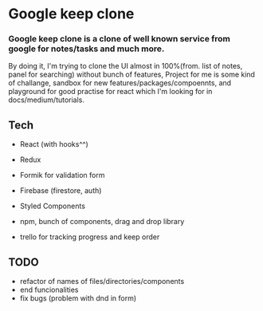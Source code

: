 # Google keep clone

### Google keep clone is a clone of well known service from google for notes/tasks and much more.

By doing it, I'm trying to clone the UI almost in 100%(from. list of notes, panel for searching) without bunch of features,
Project for me is some kind of challange, sandbox for new features/packages/compoennts, and playground for good practise for react which I'm looking for in docs/medium/tutorials.

## Tech

- React (with hooks^^)
- Redux
- Formik for validation form
- Firebase (firestore, auth)
- Styled Components
- npm, bunch of components, drag and drop library

- trello for tracking progress and keep order


## TODO

- refactor of names of files/directories/components
- end funcionalities
- fix bugs (problem with dnd in form)
